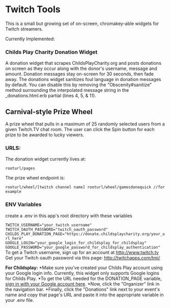 # Twitch Tools #

This is a small but growing set of on-screen, chromakey-able widgets for Twitch streamers.

Currently Implemented:

### Childs Play Charity Donation Widget ##
A donation widget that scrapes ChildsPlayCharity.org and posts donations on screen as they occur along with the donor's username, message and amount. Donation messages stay on-screen for 30 seconds, then fade away. The donations widget sanitizes foul language in donation messages by default. You can disable this by removing the "Obscenity#sanitize" method surrounding the interpolated message string in the _donations.html.erb partial (lines 4, 5, & 11).

## Carnival-style Prize Wheel ##
A prize wheel that pulls in a maximum of 25 randomly selected users from a given Twitch.TV chat room. The user can click the Spin button for each prize to be awarded to lucky viewers.

### URLS: ##
The donation widget currently lives at:

`
rooturl/pages
`

The prize wheel endpoint is:

`
rooturl/wheel/[twitch channel name]
rooturl/wheel/gamesdonequick //for example
`

### ENV Variables ###
create a .env in this app's root directory with these variables

`
TWITCH_USERNAME="your_twitch_username"
TWITCH_OAUTH_PASSWORD="twitch_oauth_password"
CHILDS_PLAY_DONATION_PAGE="https://donate.childsplaycharity.org/your_url_here"
GOOGLE_LOGIN="your_google_login_for_childsplay_for_childsplay"
GOOGLE_PASSWORD="your_google_password_for_childsplay_authentication"
`
To get a Twitch username, sign up for an account at http://www.twitch.tv
Get your Twitch oauth password via this page: http://twitchapps.com/tmi/

**For Childsplay:**
*Make sure you've created your Childs Play account using your Google login info. Currently, this widget only supports Google logins for Childs Play.
*To get the URL needed for the DONATION_PAGE variable, [sign in with your Google account here](https://sso.childsplaycharity.org/user/login).
*Now, click the "Organizer" link in the navigation bar.
*Finally, click the "Donations" link next to your event's name and copy that page's URL and paste it into the appropriate variable in your .env file.